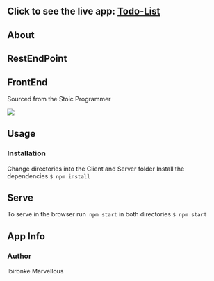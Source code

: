 ## Click to see the live app:  [Todo-List](https://marvel-pern-todo.herokuapp.com/)

## About 


## RestEndPoint




## FrontEnd 
Sourced from the Stoic Programmer 


<img src="url/relativePath">

## Usage
### Installation
Change directories into the Client and Server folder
Install the dependencies
``$ npm install``

## Serve
To serve in the browser  run`` npm start`` in both directories
``$ npm start``


## App Info

### Author
Ibironke Marvellous


